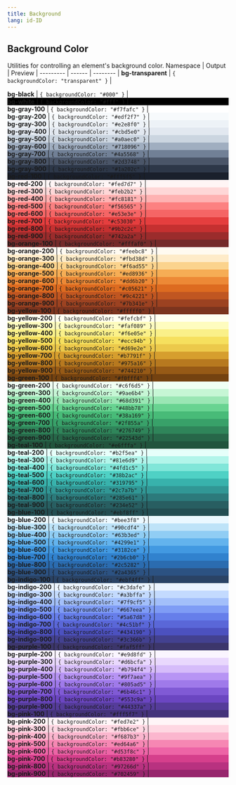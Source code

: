 ```yaml
---
title: Background
lang: id-ID
---
```

## Background Color
Utilities for controlling an element's background color.
Namespace | Output | Preview |
--------- | ------ | -------- |
**bg-transparent** | `{ backgroundColor: "transparent" }` | <div class="preview" style="background-image: url('http://tailwindcss.com/img/transparent-bg.svg')" />
**bg-black** | `{ backgroundColor: "#000" }` | <div class="preview" style="background-color: #000;" />
**bg-white** | `{ backgroundColor: "#fff" }` | <div class="preview" style="background-color: #fff;" />
**bg-gray-100** | `{ backgroundColor: "#f7fafc" }` | <div class="preview" style="background-color: #f7fafc;" />
**bg-gray-200** | `{ backgroundColor: "#edf2f7" }` | <div class="preview" style="background-color: #edf2f7;" />
**bg-gray-300** | `{ backgroundColor: "#e2e8f0" }` | <div class="preview" style="background-color: #e2e8f0;" />
**bg-gray-400** | `{ backgroundColor: "#cbd5e0" }` | <div class="preview" style="background-color: #cbd5e0;" />
**bg-gray-500** | `{ backgroundColor: "#a0aec0" }` | <div class="preview" style="background-color: #a0aec0;" />
**bg-gray-600** | `{ backgroundColor: "#718096" }` | <div class="preview" style="background-color: #718096;" />
**bg-gray-700** | `{ backgroundColor: "#4a5568" }` | <div class="preview" style="background-color: #4a5568;" />
**bg-gray-800** | `{ backgroundColor: "#2d3748" }` | <div class="preview" style="background-color: #2d3748;" />
**bg-gray-900** | `{ backgroundColor: "#1a202c" }` | <div class="preview" style="background-color: #1a202c;" />
**bg-red-100** | `{ backgroundColor: "#fff5f5" }` | <div class="preview" style="background-color: #fff5f5;" />
**bg-red-200** | `{ backgroundColor: "#fed7d7" }` | <div class="preview" style="background-color: #fed7d7;" />
**bg-red-300** | `{ backgroundColor: "#feb2b2" }` | <div class="preview" style="background-color: #feb2b2;" />
**bg-red-400** | `{ backgroundColor: "#fc8181" }` | <div class="preview" style="background-color: #fc8181;" />
**bg-red-500** | `{ backgroundColor: "#f56565" }` | <div class="preview" style="background-color: #f56565;" />
**bg-red-600** | `{ backgroundColor: "#e53e3e" }` | <div class="preview" style="background-color: #e53e3e;" />
**bg-red-700** | `{ backgroundColor: "#c53030" }` | <div class="preview" style="background-color: #c53030;" />
**bg-red-800** | `{ backgroundColor: "#9b2c2c" }` | <div class="preview" style="background-color: #9b2c2c;" />
**bg-red-900** | `{ backgroundColor: "#742a2a" }` | <div class="preview" style="background-color: #742a2a;" />
**bg-orange-100** | `{ backgroundColor: "#fffaf0" }` | <div class="preview" style="background-color: #fffaf0;" />
**bg-orange-200** | `{ backgroundColor: "#feebc8" }` | <div class="preview" style="background-color: #feebc8;" />
**bg-orange-300** | `{ backgroundColor: "#fbd38d" }` | <div class="preview" style="background-color: #fbd38d;" />
**bg-orange-400** | `{ backgroundColor: "#f6ad55" }` | <div class="preview" style="background-color: #f6ad55;" />
**bg-orange-500** | `{ backgroundColor: "#ed8936" }` | <div class="preview" style="background-color: #ed8936;" />
**bg-orange-600** | `{ backgroundColor: "#dd6b20" }` | <div class="preview" style="background-color: #dd6b20;" />
**bg-orange-700** | `{ backgroundColor: "#c05621" }` | <div class="preview" style="background-color: #c05621;" />
**bg-orange-800** | `{ backgroundColor: "#9c4221" }` | <div class="preview" style="background-color: #9c4221;" />
**bg-orange-900** | `{ backgroundColor: "#7b341e" }` | <div class="preview" style="background-color: #7b341e;" />
**bg-yellow-100** | `{ backgroundColor: "#fffff0" }` | <div class="preview" style="background-color: #fffff0;" />
**bg-yellow-200** | `{ backgroundColor: "#fefcbf" }` | <div class="preview" style="background-color: #fefcbf;" />
**bg-yellow-300** | `{ backgroundColor: "#faf089" }` | <div class="preview" style="background-color: #faf089;" />
**bg-yellow-400** | `{ backgroundColor: "#f6e05e" }` | <div class="preview" style="background-color: #f6e05e;" />
**bg-yellow-500** | `{ backgroundColor: "#ecc94b" }` | <div class="preview" style="background-color: #ecc94b;" />
**bg-yellow-600** | `{ backgroundColor: "#d69e2e" }` | <div class="preview" style="background-color: #d69e2e;" />
**bg-yellow-700** | `{ backgroundColor: "#b7791f" }` | <div class="preview" style="background-color: #b7791f;" />
**bg-yellow-800** | `{ backgroundColor: "#975a16" }` | <div class="preview" style="background-color: #975a16;" />
**bg-yellow-900** | `{ backgroundColor: "#744210" }` | <div class="preview" style="background-color: #744210;" />
**bg-green-100** | `{ backgroundColor: "#f0fff4" }` | <div class="preview" style="background-color: #f0fff4;" />
**bg-green-200** | `{ backgroundColor: "#c6f6d5" }` | <div class="preview" style="background-color: #c6f6d5;" />
**bg-green-300** | `{ backgroundColor: "#9ae6b4" }` | <div class="preview" style="background-color: #9ae6b4;" />
**bg-green-400** | `{ backgroundColor: "#68d391" }` | <div class="preview" style="background-color: #68d391;" />
**bg-green-500** | `{ backgroundColor: "#48bb78" }` | <div class="preview" style="background-color: #48bb78;" />
**bg-green-600** | `{ backgroundColor: "#38a169" }` | <div class="preview" style="background-color: #38a169;" />
**bg-green-700** | `{ backgroundColor: "#2f855a" }` | <div class="preview" style="background-color: #2f855a;" />
**bg-green-800** | `{ backgroundColor: "#276749" }` | <div class="preview" style="background-color: #276749;" />
**bg-green-900** | `{ backgroundColor: "#22543d" }` | <div class="preview" style="background-color: #22543d;" />
**bg-teal-100** | `{ backgroundColor: "#e6fffa" }` | <div class="preview" style="background-color: #e6fffa;" />
**bg-teal-200** | `{ backgroundColor: "#b2f5ea" }` | <div class="preview" style="background-color: #b2f5ea;" />
**bg-teal-300** | `{ backgroundColor: "#81e6d9" }` | <div class="preview" style="background-color: #81e6d9;" />
**bg-teal-400** | `{ backgroundColor: "#4fd1c5" }` | <div class="preview" style="background-color: #4fd1c5;" />
**bg-teal-500** | `{ backgroundColor: "#38b2ac" }` | <div class="preview" style="background-color: #38b2ac;" />
**bg-teal-600** | `{ backgroundColor: "#319795" }` | <div class="preview" style="background-color: #319795;" />
**bg-teal-700** | `{ backgroundColor: "#2c7a7b" }` | <div class="preview" style="background-color: #2c7a7b;" />
**bg-teal-800** | `{ backgroundColor: "#285e61" }` | <div class="preview" style="background-color: #285e61;" />
**bg-teal-900** | `{ backgroundColor: "#234e52" }` | <div class="preview" style="background-color: #234e52;" />
**bg-blue-100** | `{ backgroundColor: "#ebf8ff" }` | <div class="preview" style="background-color: #ebf8ff;" />
**bg-blue-200** | `{ backgroundColor: "#bee3f8" }` | <div class="preview" style="background-color: #bee3f8;" />
**bg-blue-300** | `{ backgroundColor: "#90cdf4" }` | <div class="preview" style="background-color: #90cdf4;" />
**bg-blue-400** | `{ backgroundColor: "#63b3ed" }` | <div class="preview" style="background-color: #63b3ed;" />
**bg-blue-500** | `{ backgroundColor: "#4299e1" }` | <div class="preview" style="background-color: #4299e1;" />
**bg-blue-600** | `{ backgroundColor: "#3182ce" }` | <div class="preview" style="background-color: #3182ce;" />
**bg-blue-700** | `{ backgroundColor: "#2b6cb0" }` | <div class="preview" style="background-color: #2b6cb0;" />
**bg-blue-800** | `{ backgroundColor: "#2c5282" }` | <div class="preview" style="background-color: #2c5282;" />
**bg-blue-900** | `{ backgroundColor: "#2a4365" }` | <div class="preview" style="background-color: #2a4365;" />
**bg-indigo-100** | `{ backgroundColor: "#ebf4ff" }` | <div class="preview" style="background-color: #ebf4ff;" />
**bg-indigo-200** | `{ backgroundColor: "#c3dafe" }` | <div class="preview" style="background-color: #c3dafe;" />
**bg-indigo-300** | `{ backgroundColor: "#a3bffa" }` | <div class="preview" style="background-color: #a3bffa;" />
**bg-indigo-400** | `{ backgroundColor: "#7f9cf5" }` | <div class="preview" style="background-color: #7f9cf5;" />
**bg-indigo-500** | `{ backgroundColor: "#667eea" }` | <div class="preview" style="background-color: #667eea;" />
**bg-indigo-600** | `{ backgroundColor: "#5a67d8" }` | <div class="preview" style="background-color: #5a67d8;" />
**bg-indigo-700** | `{ backgroundColor: "#4c51bf" }` | <div class="preview" style="background-color: #4c51bf;" />
**bg-indigo-800** | `{ backgroundColor: "#434190" }` | <div class="preview" style="background-color: #434190;" />
**bg-indigo-900** | `{ backgroundColor: "#3c366b" }` | <div class="preview" style="background-color: #3c366b;" />
**bg-purple-100** | `{ backgroundColor: "#faf5ff" }` | <div class="preview" style="background-color: #faf5ff;" />
**bg-purple-200** | `{ backgroundColor: "#e9d8fd" }` | <div class="preview" style="background-color: #e9d8fd;" />
**bg-purple-300** | `{ backgroundColor: "#d6bcfa" }` | <div class="preview" style="background-color: #d6bcfa;" />
**bg-purple-400** | `{ backgroundColor: "#b794f4" }` | <div class="preview" style="background-color: #b794f4;" />
**bg-purple-500** | `{ backgroundColor: "#9f7aea" }` | <div class="preview" style="background-color: #9f7aea;" />
**bg-purple-600** | `{ backgroundColor: "#805ad5" }` | <div class="preview" style="background-color: #805ad5;" />
**bg-purple-700** | `{ backgroundColor: "#6b46c1" }` | <div class="preview" style="background-color: #6b46c1;" />
**bg-purple-800** | `{ backgroundColor: "#553c9a" }` | <div class="preview" style="background-color: #553c9a;" />
**bg-purple-900** | `{ backgroundColor: "#44337a" }` | <div class="preview" style="background-color: #44337a;" />
**bg-pink-100** | `{ backgroundColor: "#fff5f7" }` | <div class="preview" style="background-color: #fff5f7;" />
**bg-pink-200** | `{ backgroundColor: "#fed7e2" }` | <div class="preview" style="background-color: #fed7e2;" />
**bg-pink-300** | `{ backgroundColor: "#fbb6ce" }` | <div class="preview" style="background-color: #fbb6ce;" />
**bg-pink-400** | `{ backgroundColor: "#f687b3" }` | <div class="preview" style="background-color: #f687b3;" />
**bg-pink-500** | `{ backgroundColor: "#ed64a6" }` | <div class="preview" style="background-color: #ed64a6;" />
**bg-pink-600** | `{ backgroundColor: "#d53f8c" }` | <div class="preview" style="background-color: #d53f8c;" />
**bg-pink-700** | `{ backgroundColor: "#b83280" }` | <div class="preview" style="background-color: #b83280;" />
**bg-pink-800** | `{ backgroundColor: "#97266d" }` | <div class="preview" style="background-color: #97266d;" />
**bg-pink-900** | `{ backgroundColor: "#702459" }` | <div class="preview" style="background-color: #702459;" />
